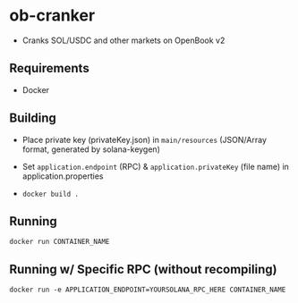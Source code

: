 # ob-cranker
- Cranks SOL/USDC and other markets on OpenBook v2

## Requirements
- Docker

## Building

- Place private key (privateKey.json) in `main/resources` (JSON/Array format, generated by solana-keygen)
- Set `application.endpoint` (RPC) & `application.privateKey` (file name) in application.properties

- `docker build .`

## Running
`docker run CONTAINER_NAME`

## Running w/ Specific RPC (without recompiling)
`docker run -e APPLICATION_ENDPOINT=YOURSOLANA_RPC_HERE CONTAINER_NAME`